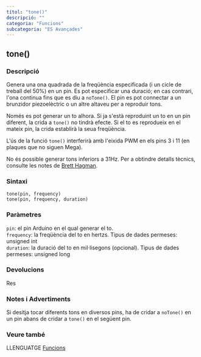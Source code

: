 ```yaml
---
títol: "tone()"
descripció: ""
categoria: "Funcions"
subcategoria: "ES Avançades"
---
```


## tone()

### Descripció

Genera una ona quadrada de la freqüència especificada (i un cicle de treball del 50%) en un pin. Es pot especificar una duració; en cas contrari, l'ona continua fins que es diu a `noTone()`. El pin es pot connectar a un brunzidor piezoelèctric o un altre altaveu per a reproduir tons.

Només es pot generar un to alhora. Si ja s'està reproduint un to en un pin diferent, la crida a `tone()` no tindrà efecte. Si el to es reprodueix en el mateix pin, la crida establirà la seua freqüència.

L'ús de la funció `tone()` interferirà amb l'eixida PWM en els pins 3 i 11 (en plaques que no siguen Mega).

No és possible generar tons inferiors a 31Hz. Per a obtindre detalls tècnics, consulte les notes de [Brett Hagman](https://github.com/bhagman/Tone#ugly-details).

### Sintaxi

`tone(pin, frequency)`  
`tone(pin, frequency, duration)`  

### Paràmetres

`pin`: el pin Arduino en el qual generar el to.  
`frequency`: la freqüència del to en hertzs. Tipus de dades permeses: unsigned int  
`duration`: la duració del to en mil·lisegons (opcional). Tipus de dades permeses: unsigned long  

### Devolucions

Res

### Notes i Advertiments

Si desitja tocar diferents tons en diversos pins, ha de cridar a `noTone()` en un pin abans de cridar a `tone()` en el següent pin.

### Veure també

LLENGUATGE [Funcions](../../Funcions.md)
